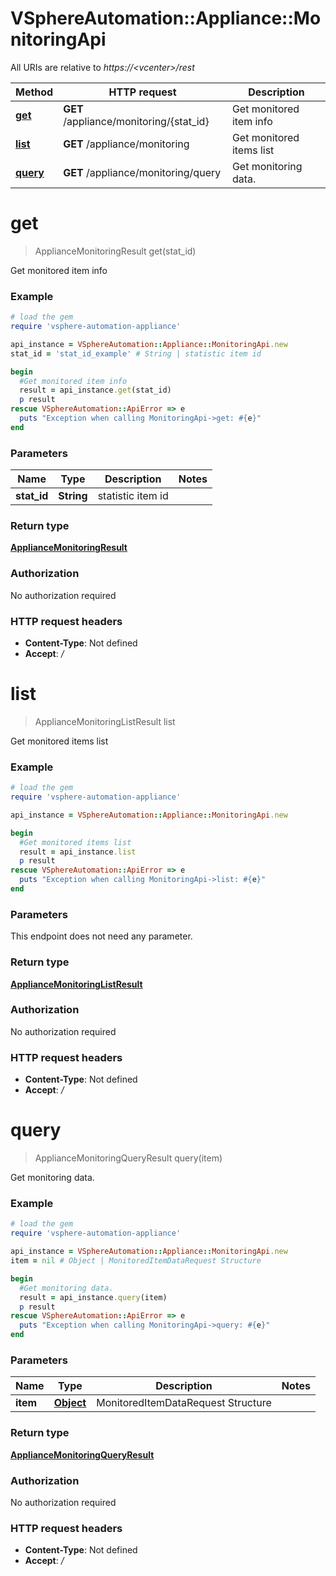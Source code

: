 # VSphereAutomation::Appliance::MonitoringApi

All URIs are relative to *https://&lt;vcenter&gt;/rest*

Method | HTTP request | Description
------------- | ------------- | -------------
[**get**](MonitoringApi.md#get) | **GET** /appliance/monitoring/{stat_id} | Get monitored item info
[**list**](MonitoringApi.md#list) | **GET** /appliance/monitoring | Get monitored items list
[**query**](MonitoringApi.md#query) | **GET** /appliance/monitoring/query | Get monitoring data.


# **get**
> ApplianceMonitoringResult get(stat_id)

Get monitored item info

### Example
```ruby
# load the gem
require 'vsphere-automation-appliance'

api_instance = VSphereAutomation::Appliance::MonitoringApi.new
stat_id = 'stat_id_example' # String | statistic item id

begin
  #Get monitored item info
  result = api_instance.get(stat_id)
  p result
rescue VSphereAutomation::ApiError => e
  puts "Exception when calling MonitoringApi->get: #{e}"
end
```

### Parameters

Name | Type | Description  | Notes
------------- | ------------- | ------------- | -------------
 **stat_id** | **String**| statistic item id | 

### Return type

[**ApplianceMonitoringResult**](ApplianceMonitoringResult.md)

### Authorization

No authorization required

### HTTP request headers

 - **Content-Type**: Not defined
 - **Accept**: */*



# **list**
> ApplianceMonitoringListResult list

Get monitored items list

### Example
```ruby
# load the gem
require 'vsphere-automation-appliance'

api_instance = VSphereAutomation::Appliance::MonitoringApi.new

begin
  #Get monitored items list
  result = api_instance.list
  p result
rescue VSphereAutomation::ApiError => e
  puts "Exception when calling MonitoringApi->list: #{e}"
end
```

### Parameters
This endpoint does not need any parameter.

### Return type

[**ApplianceMonitoringListResult**](ApplianceMonitoringListResult.md)

### Authorization

No authorization required

### HTTP request headers

 - **Content-Type**: Not defined
 - **Accept**: */*



# **query**
> ApplianceMonitoringQueryResult query(item)

Get monitoring data.

### Example
```ruby
# load the gem
require 'vsphere-automation-appliance'

api_instance = VSphereAutomation::Appliance::MonitoringApi.new
item = nil # Object | MonitoredItemDataRequest Structure

begin
  #Get monitoring data.
  result = api_instance.query(item)
  p result
rescue VSphereAutomation::ApiError => e
  puts "Exception when calling MonitoringApi->query: #{e}"
end
```

### Parameters

Name | Type | Description  | Notes
------------- | ------------- | ------------- | -------------
 **item** | [**Object**](.md)| MonitoredItemDataRequest Structure | 

### Return type

[**ApplianceMonitoringQueryResult**](ApplianceMonitoringQueryResult.md)

### Authorization

No authorization required

### HTTP request headers

 - **Content-Type**: Not defined
 - **Accept**: */*



